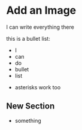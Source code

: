 # Add an Image

I can write everything there

this is a bullet list:

- I
- can
- do
- bullet
- list
* asterisks work too

## New Section

- something